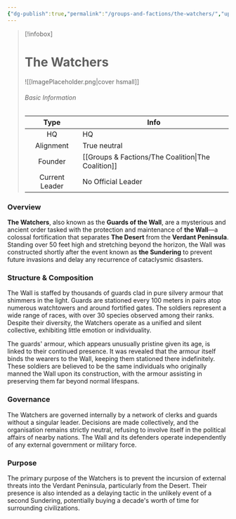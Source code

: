 ```yaml
---
{"dg-publish":true,"permalink":"/groups-and-factions/the-watchers/","updated":"2025-06-10T19:02:58.114+01:00"}
---
```


> [!infobox]
> 
>  # The Watchers
> ![[ImagePlaceholder.png\|cover hsmall]]
> ###### Basic Information
> 
>  Type | Info |
> :----: | --- |
>  HQ | HQ |
>  Alignment | True neutral |
>  Founder | [[Groups & Factions/The Coalition\|The Coalition]] |
>  Current Leader | No Official Leader |


### Overview
**The Watchers**, also known as the **Guards of the Wall**, are a mysterious and ancient order tasked with the protection and maintenance of **the Wall**—a colossal fortification that separates **The Desert** from the **Verdant Peninsula**. Standing over 50 feet high and stretching beyond the horizon, the Wall was constructed shortly after the event known as **the Sundering** to prevent future invasions and delay any recurrence of cataclysmic disasters.

### Structure & Composition

The Wall is staffed by thousands of guards clad in pure silvery armour that shimmers in the light. Guards are stationed every 100 meters in pairs atop numerous watchtowers and around fortified gates. The soldiers represent a wide range of races, with over 30 species observed among their ranks. Despite their diversity, the Watchers operate as a unified and silent collective, exhibiting little emotion or individuality.

The guards' armour, which appears unusually pristine given its age, is linked to their continued presence. It was revealed that the armour itself binds the wearers to the Wall, keeping them stationed there indefinitely. These soldiers are believed to be the same individuals who originally manned the Wall upon its construction, with the armour assisting in preserving them far beyond normal lifespans.

### Governance

The Watchers are governed internally by a network of clerks and guards without a singular leader. Decisions are made collectively, and the organisation remains strictly neutral, refusing to involve itself in the political affairs of nearby nations. The Wall and its defenders operate independently of any external government or military force.

### Purpose

The primary purpose of the Watchers is to prevent the incursion of external threats into the Verdant Peninsula, particularly from the Desert. Their presence is also intended as a delaying tactic in the unlikely event of a second Sundering, potentially buying a decade's worth of time for surrounding civilizations.
